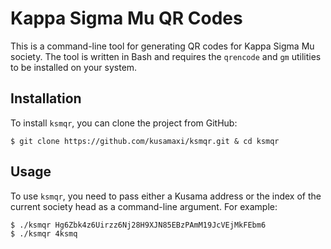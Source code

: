 # Kappa Sigma Mu QR Codes

This is a command-line tool for generating QR codes for Kappa Sigma Mu society. The tool is written in Bash and requires the `qrencode` and `gm` utilities to be installed on your system.

## Installation

To install `ksmqr`, you can clone the project from GitHub:
```
$ git clone https://github.com/kusamaxi/ksmqr.git & cd ksmqr
```
## Usage

To use `ksmqr`, you need to pass either a Kusama address or the index of the current society head as a command-line argument. For example:
```
$ ./ksmqr Hg6Zbk4z6Uirzz6Nj28H9XJN85EBzPAmM19JcVEjMkFEbm6
$ ./ksmqr 4ksmq
```

